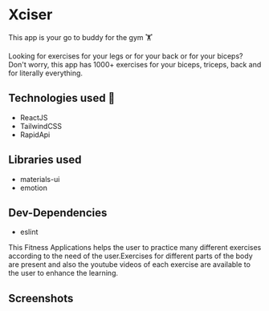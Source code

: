 # Xciser

This app is your go to buddy for the gym 🏋️


Looking for exercises for your legs or for your back or for your biceps? 
Don't worry, this app has 1000+ exercises for your biceps, triceps, back and for literally everything.



## Technologies used 🔽
  - ReactJS
  - TailwindCSS
  - RapidApi

## Libraries used
   - materials-ui 
   - emotion

## Dev-Dependencies 
   - eslint


This Fitness Applications helps the user to practice many different exercises according to the need of the user.Exercises for different parts of the body are present and also the youtube videos of each exercise are available to the user to enhance the learning.

## Screenshots
